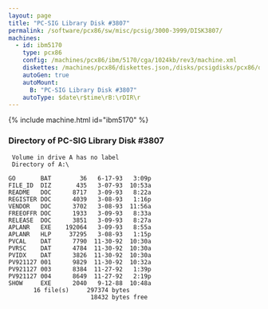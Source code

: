 ```yaml
---
layout: page
title: "PC-SIG Library Disk #3807"
permalink: /software/pcx86/sw/misc/pcsig/3000-3999/DISK3807/
machines:
  - id: ibm5170
    type: pcx86
    config: /machines/pcx86/ibm/5170/cga/1024kb/rev3/machine.xml
    diskettes: /machines/pcx86/diskettes.json,/disks/pcsigdisks/pcx86/diskettes.json
    autoGen: true
    autoMount:
      B: "PC-SIG Library Disk #3807"
    autoType: $date\r$time\rB:\rDIR\r
---
```


{% include machine.html id="ibm5170" %}

### Directory of PC-SIG Library Disk #3807

     Volume in drive A has no label
     Directory of A:\

    GO       BAT        36   6-17-93   3:09p
    FILE_ID  DIZ       435   3-07-93  10:53a
    README   DOC      8717   3-09-93   8:22a
    REGISTER DOC      4039   3-08-93   1:16p
    VENDOR   DOC      3702   3-08-93  11:56a
    FREEOFFR DOC      1933   3-09-93   8:33a
    RELEASE  DOC      3851   3-09-93   8:27a
    APLANR   EXE    192064   3-09-93   8:55a
    APLANR   HLP     37295   3-08-93   1:15p
    PVCAL    DAT      7790  11-30-92  10:30a
    PVRSC    DAT      4784  11-30-92  10:30a
    PVIDX    DAT      3826  11-30-92  10:30a
    PV921127 001      9829  11-30-92  10:32a
    PV921127 003      8384  11-27-92   1:39p
    PV921127 004      8649  11-27-92   2:19p
    SHOW     EXE      2040   9-12-88  10:48a
           16 file(s)     297374 bytes
                           18432 bytes free
